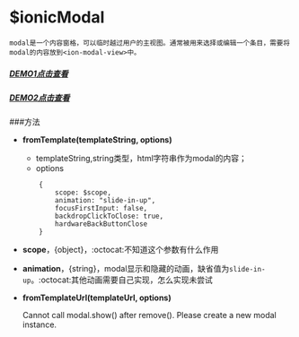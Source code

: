 # $ionicModal

    modal是一个内容窗格，可以临时越过用户的主视图。通常被用来选择或编辑一个条目，需要将modal的内容放到<ion-modal-view>中。
    
##### [DEMO1点击查看](http://xinhualufang-org.github.io/ionic/Components-Modal/demo1.html)

##### [DEMO2点击查看](http://xinhualufang-org.github.io/ionic/Components-Modal/demo2.html)

###方法

* **fromTemplate(templateString, options)**
    * templateString,string类型，html字符串作为modal的内容；
    * options
    ```
        {
            scope: $scope,
            animation: "slide-in-up",
            focusFirstInput: false,
            backdropClickToClose: true,
            hardwareBackButtonClose
        }
    ```
    
* **scope**，{object}，:octocat:不知道这个参数有什么作用
* **animation**，{string}，modal显示和隐藏的动画，缺省值为`slide-in-up`。:octocat:其他动画需要自己实现，怎么实现未尝试
    


* **fromTemplateUrl(templateUrl, options)**


    Cannot call modal.show() after remove(). Please create a new modal instance.

